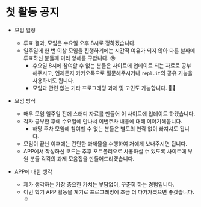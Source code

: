 # 첫 활동 공지

- 모임 일정

  - 투표 결과, 모임은 수요일 오후 8시로 정하겠습니다.
  - 일주일에 한 번 이상 모임을 진행하기에는 시간적 여유가 되지 않아 다른 날짜에 투표하신 분들께 미리 양해를 구합니다. 😢
    - 수요일 8시에 참여할 수 없는 분들은 사이트에 업데이트 되는 자료로 공부해주시고, 언제든지 카카오톡으로 질문해주시거나 `repl.it`의 공유 기능을 사용하셔도 됩니다.
    - 모임과 관련 없는 기타 프로그래밍 과제 및 고민도 가능합니다. 🙋‍♂️

- 모임 방식

  - 매우 모임 일주일 전에 스터디 자료를 만들어 이 사이트에 업데이트 하겠습니다.
  - 각자 공부한 후에 수요일에 만나서 이번주차 내용에 대해 이야기해봅니다.
    - 해당 주차 모임에 참여할 수 없는 분들은 별도의 연락 없이 빠지셔도 됩니다.
  - 모임이 끝난 이후에는 간단한 과제물을 수행하여 저에게 보내주시면 됩니다.
  - APP에서 작성하신 코드는 추후 포트폴리오로 사용하실 수 있도록 사이트에 부원 분들 각각의 과제 모음집을 만들어드리겠습니다.

- APP에 대한 생각
  - 제가 생각하는 가장 중요한 가치는 부담없이, 꾸준히 하는 경험입니다.
  - 이번 학기 APP 활동을 계기로 프로그래밍에 조금 더 다가가셨으면 좋겠습니다. ☺️

